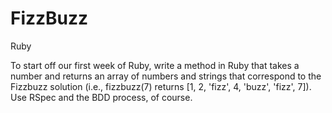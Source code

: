 FizzBuzz
========

Ruby

To start off our first week of Ruby, write a method in Ruby that takes a number and returns an array of numbers and strings that correspond to the Fizzbuzz solution (i.e., fizzbuzz(7) returns [1, 2, 'fizz', 4, 'buzz', 'fizz', 7]). Use RSpec and the BDD process, of course.
